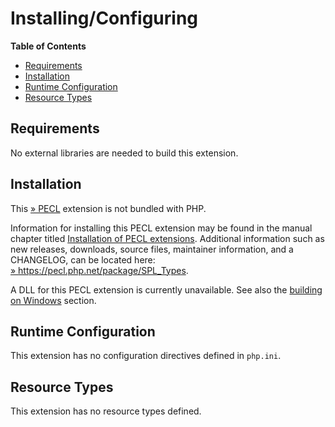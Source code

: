 Installing/Configuring
======================

**Table of Contents**

-   [Requirements](/spl-types/setup.html#Requirements)
-   [Installation](/spl-types/setup.html#Installation)
-   [Runtime
    Configuration](/spl-types/setup.html#Runtime%20Configuration)
-   [Resource Types](/spl-types/setup.html#Resource%20Types)

Requirements
------------

No external libraries are needed to build this extension.

Installation
------------

This <a href="https://pecl.php.net/" class="link external">» PECL</a>
extension is not bundled with PHP.

Information for installing this PECL extension may be found in the
manual chapter titled
<a href="/install/pecl.html" class="link">Installation of PECL extensions</a>.
Additional information such as new releases, downloads, source files,
maintainer information, and a CHANGELOG, can be located here:
<a href="https://pecl.php.net/package/SPL_Types" class="link external">» https://pecl.php.net/package/SPL_Types</a>.

A DLL for this PECL extension is currently unavailable. See also the
<a href="/install/windows/legacy/index.html#install.windows.legacy.building" class="link">building on Windows</a>
section.

Runtime Configuration
---------------------

This extension has no configuration directives defined in `php.ini`.

Resource Types
--------------

This extension has no resource types defined.
